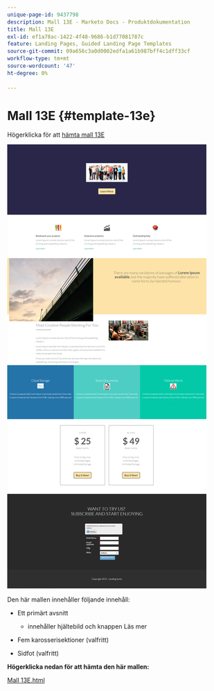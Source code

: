 ```yaml
---
unique-page-id: 9437798
description: Mall 13E - Marketo Docs - Produktdokumentation
title: Mall 13E
exl-id: ef1a78ac-1422-4f48-9686-b1d77081787c
feature: Landing Pages, Guided Landing Page Templates
source-git-commit: 09a656c3a0d0002edfa1a61b987bff4c1dff33cf
workflow-type: tm+mt
source-wordcount: '47'
ht-degree: 0%

---
```


# Mall 13E {#template-13e}

Högerklicka för att [hämta mall 13E](https://experienceleague.adobe.com/landing/marketo/lp-templates/template-13e.html?lang=sv-SE)

![](assets/image2015-8-11-14-3a33-3a18.png)

Den här mallen innehåller följande innehåll:

* Ett primärt avsnitt

   * innehåller hjältebild och knappen Läs mer

* Fem karosserisektioner (valfritt)
* Sidfot (valfritt)

**Högerklicka nedan för att hämta den här mallen:**

[Mall 13E.html](https://experienceleague.adobe.com/landing/marketo/lp-templates/template-13e.html?lang=sv-SE)
